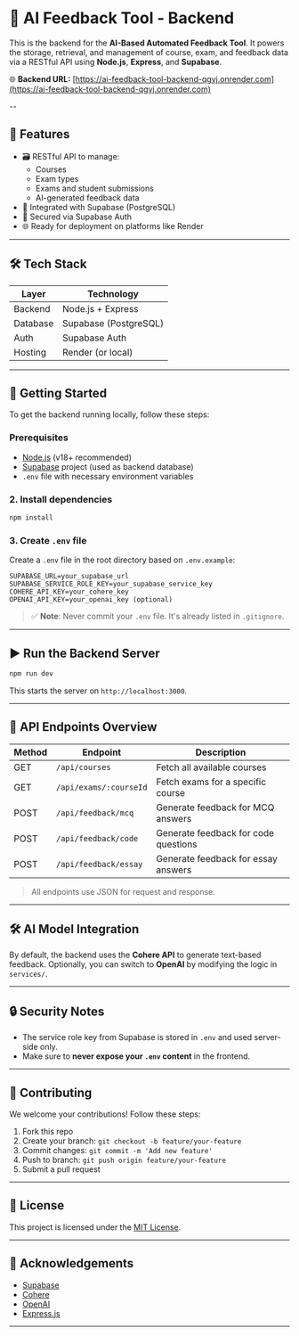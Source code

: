 # 🧠 AI Feedback Tool - Backend

This is the backend for the **AI-Based Automated Feedback Tool**. It powers the storage, retrieval, and management of course, exam, and feedback data via a RESTful API using **Node.js**, **Express**, and **Supabase**.

🌐 **Backend URL:** [https://ai-feedback-tool-backend-qgvj.onrender.com](https://ai-feedback-tool-backend-qgvj.onrender.com)

--

## 🚀 Features

- 🗃️ RESTful API to manage:
  - Courses
  - Exam types
  - Exams and student submissions
  - AI-generated feedback data
- 🧪 Integrated with Supabase (PostgreSQL)
- 🔐 Secured via Supabase Auth
- 🌐 Ready for deployment on platforms like Render

---

## 🛠️ Tech Stack

| Layer      | Technology            |
|------------|------------------------|
| Backend    | Node.js + Express      |
| Database   | Supabase (PostgreSQL)  |
| Auth       | Supabase Auth          |
| Hosting    | Render (or local)      |

---

## 🏁 Getting Started

To get the backend running locally, follow these steps:

### Prerequisites

- [Node.js](https://nodejs.org/en/) (v18+ recommended)
- [Supabase](https://supabase.com/) project (used as backend database)
- `.env` file with necessary environment variables

### 2. Install dependencies

```bash
npm install
```

### 3. Create `.env` file

Create a `.env` file in the root directory based on `.env.example`:

```
SUPABASE_URL=your_supabase_url
SUPABASE_SERVICE_ROLE_KEY=your_supabase_service_key
COHERE_API_KEY=your_cohere_key
OPENAI_API_KEY=your_openai_key (optional)
```

> ✅ **Note**: Never commit your `.env` file. It's already listed in `.gitignore`.

---

## ▶️ Run the Backend Server

```bash
npm run dev
```

This starts the server on `http://localhost:3000`.

---

## 🧪 API Endpoints Overview

| Method | Endpoint                  | Description                            |
|--------|---------------------------|----------------------------------------|
| GET    | `/api/courses`            | Fetch all available courses            |
| GET    | `/api/exams/:courseId`    | Fetch exams for a specific course      |
| POST   | `/api/feedback/mcq`       | Generate feedback for MCQ answers      |
| POST   | `/api/feedback/code`      | Generate feedback for code questions   |
| POST   | `/api/feedback/essay`     | Generate feedback for essay answers    |

> All endpoints use JSON for request and response.

---

## 🛠 AI Model Integration

By default, the backend uses the **Cohere API** to generate text-based feedback. Optionally, you can switch to **OpenAI** by modifying the logic in `services/`.

---

## 🔒 Security Notes

- The service role key from Supabase is stored in `.env` and used server-side only.
- Make sure to **never expose your `.env` content** in the frontend.

---

## 🤝 Contributing

We welcome your contributions! Follow these steps:

1. Fork this repo
2. Create your branch: `git checkout -b feature/your-feature`
3. Commit changes: `git commit -m 'Add new feature'`
4. Push to branch: `git push origin feature/your-feature`
5. Submit a pull request

---

## 📜 License

This project is licensed under the [MIT License](LICENSE).

---

## 🙌 Acknowledgements

- [Supabase](https://supabase.com/)
- [Cohere](https://cohere.com/)
- [OpenAI](https://openai.com/)
- [Express.js](https://expressjs.com/)

---
